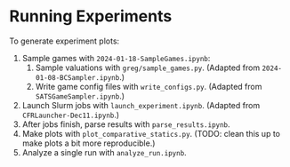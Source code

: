 # Running Experiments
To generate experiment plots:

1. Sample games with `2024-01-18-SampleGames.ipynb`:
    1. Sample valuations with `greg/sample_games.py`. (Adapted from `2024-01-08-BCSampler.ipynb`.)
    2. Write game config files with `write_configs.py`. (Adapted from `SATSGameSampler.ipynb`.)
3. Launch Slurm jobs with `launch_experiment.ipynb`. (Adapted from `CFRLauncher-Dec11.ipynb`.)
4. After jobs finish, parse results with `parse_results.ipynb`.
5. Make plots with `plot_comparative_statics.py`. (TODO: clean this up to make plots a bit more reproducible.)
6. Analyze a single run with `analyze_run.ipynb`.
